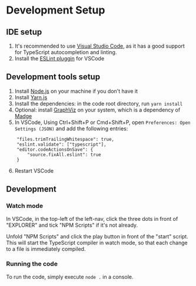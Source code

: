 # Development Setup


## IDE setup

1. It's recommended to use [Visual Studio Code](https://code.visualstudio.com/), as it has a good
support for TypeScript autocompletion and linting.
2. Install the [ESLint pluggin](https://marketplace.visualstudio.com/items?itemName=dbaeumer.vscode-eslint)
for VSCode


## Development tools setup

1. Install [Node.js](https://nodejs.org/en/) on your machine if you don't have it
2. Install [Yarn.js](https://classic.yarnpkg.com/en/docs/getting-started)
3. Install the dependencies: in the code root directory, run `yarn install`
4. Optional: install [GraphViz](https://graphviz.org/download/) on your system, which is a dependency of [Madge](https://github.com/pahen/madge)
5. In VSCode, Using Ctrl+Shift+P or Cmd+Shift+P, open `Preferences: Open Settings (JSON)` and add the following entries:
```
    "files.trimTrailingWhitespace": true,
    "eslint.validate": ["typescript"],
    "editor.codeActionsOnSave": {
        "source.fixAll.eslint": true
    }
```
6. Restart VSCode


## Development

### Watch mode

In VSCode, in the top-left of the left-nav, click the three dots in front of "EXPLORER" and tick
"NPM Scripts" if it's not already.

Unfold "NPM Scripts" and click the play button in front of the "start" script. This will start the
TypeScript compiler in watch mode, so that each change to a file is immediately compiled.


### Running the code
To run the code, simply execute `node .` in a console.


